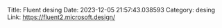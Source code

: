 Title: Fluent desing
Date: 2023-12-05 21:57:43.038593
Category: desing
Link: https://fluent2.microsoft.design/
